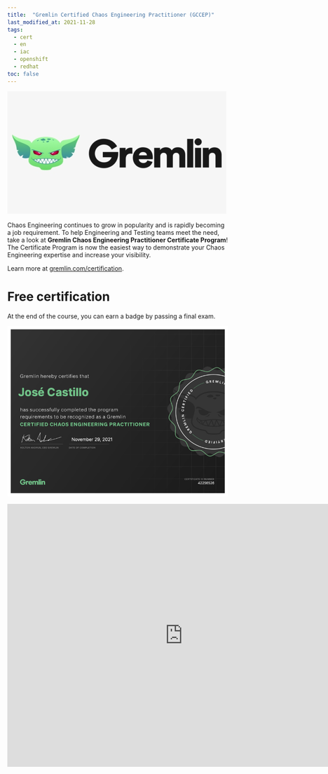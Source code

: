 ```yaml
---
title:  "Gremlin Certified Chaos Engineering Practitioner (GCCEP)"
last_modified_at: 2021-11-28
tags:
  - cert
  - en
  - iac
  - openshift
  - redhat
toc: false
---
```


[![](/assets/images/posts/2021-11-28-gremlin-caos/1.png)](https://www.gremlin.com/)

Chaos Engineering continues to grow in popularity and is rapidly becoming a job requirement. To help Engineering and Testing teams meet the need, take a look at **Gremlin Chaos Engineering Practitioner Certificate Program**! The Certificate Program is now the easiest way to demonstrate your Chaos Engineering expertise and increase your visibility.

Learn more at [gremlin.com/certification](https://www.gremlin.com/certification/).

# Free certification

At the end of the course, you can earn a badge by passing a final exam.

![](/assets/images/posts/2021-11-28-gremlin-caos/2.png)

<iframe
  src="https://www.credential.net/embed/47846980-307e-4b0e-9bf6-043abbce2a7a"
  width="800"
  height="600"
  frameborder="0"
  allowfullscreen>
</iframe>